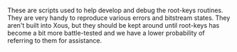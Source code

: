 These are scripts used to help develop and debug the root-keys routines. They are very 
handy to reproduce various errors and bitstream states. They aren't built into Xous, but
they should be kept around until root-keys has become a bit more battle-tested and
we have a lower probability of referring to them for assistance.
